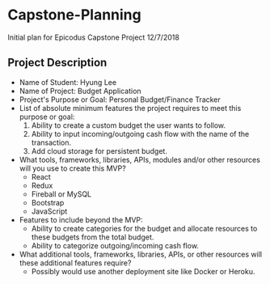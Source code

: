 # Capstone-Planning
Initial plan for Epicodus Capstone Project 12/7/2018
## Project Description
* Name of Student: Hyung Lee
* Name of Project: Budget Application
* Project's Purpose or Goal: Personal Budget/Finance Tracker
* List of absolute minimum features the project requires to meet this purpose or goal: 
  1. Ability to create a custom budget the user wants to follow.
  2. Ability to input incoming/outgoing cash flow with the name of the transaction.
  3. Add cloud storage for persistent budget.
* What tools, frameworks, libraries, APIs, modules and/or other resources will you use to create this MVP?
  - React
  - Redux
  - Fireball or MySQL
  - Bootstrap
  - JavaScript
* Features to include beyond the MVP:
  - Ability to create categories for the budget and allocate resources to these budgets from the total budget.
  - Ability to categorize outgoing/incoming cash flow.
* What additional tools, frameworks, libraries, APIs, or other resources will these additional features require?
  - Possibly would use another deployment site like Docker or Heroku.